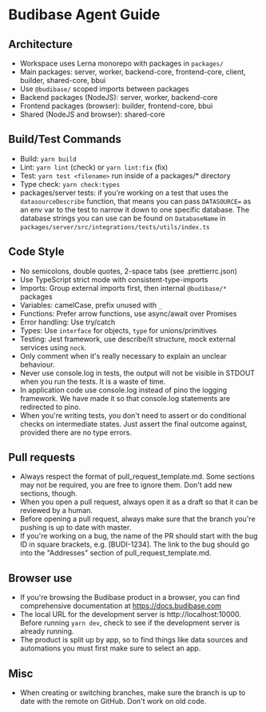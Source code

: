 # Budibase Agent Guide

## Architecture

- Workspace uses Lerna monorepo with packages in `packages/`
- Main packages: server, worker, backend-core, frontend-core, client, builder, shared-core, bbui
- Use `@budibase/` scoped imports between packages
- Backend packages (NodeJS): server, worker, backend-core
- Frontend packages (browser): builder, frontend-core, bbui
- Shared (NodeJS and browser): shared-core

## Build/Test Commands

- Build: `yarn build`
- Lint: `yarn lint` (check) or `yarn lint:fix` (fix)
- Test: `yarn test <filename>` run inside of a packages/\* directory
- Type check: `yarn check:types`
- packages/server tests: if you're working on a test that uses the
  `datasourceDescribe` function, that means you can pass `DATASOURCE=` as an env
  var to the test to narrow it down to one specific database. The database strings
  you can use can be found on `DatabaseName` in `packages/server/src/integrations/tests/utils/index.ts`

## Code Style

- No semicolons, double quotes, 2-space tabs (see .prettierrc.json)
- Use TypeScript strict mode with consistent-type-imports
- Imports: Group external imports first, then internal `@budibase/*` packages
- Variables: camelCase, prefix unused with `_`
- Functions: Prefer arrow functions, use async/await over Promises
- Error handling: Use try/catch
- Types: Use `interface` for objects, `type` for unions/primitives
- Testing: Jest framework, use describe/it structure, mock external services
  using `nock`.
- Only comment when it's really necessary to explain an unclear behaviour.
- Never use console.log in tests, the output will not be visible in STDOUT
  when you run the tests. It is a waste of time.
- In application code use console.log instead of pino the logging framework.
  We have made it so that console.log statements are redirected to pino.
- When you're writing tests, you don't need to assert or do conditional checks
  on intermediate states. Just assert the final outcome
  against, provided there are no type errors.

## Pull requests

- Always respect the format of pull_request_template.md. Some sections may not
  be required, you are free to ignore them. Don't add new sections, though.
- When you open a pull request, always open it as a draft so that it can be
  reviewed by a human.
- Before opening a pull request, always make sure that the branch you're pushing
  is up to date with master.
- If you're working on a bug, the name of the PR should start with the bug ID
  in square brackets, e.g. [BUDI-1234]. The link to the bug should go into the
  "Addresses" section of pull_request_template.md.

## Browser use

- If you're browsing the Budibase product in a browser, you can find
  comprehensive documentation at https://docs.budibase.com
- The local URL for the development server is http://localhost:10000. Before
  running `yarn dev`, check to see if the development server is already running.
- The product is split up by app, so to find things like data sources and
  automations you must first make sure to select an app.

## Misc

- When creating or switching branches, make sure the branch is up to date with
  the remote on GitHub. Don't work on old code.
